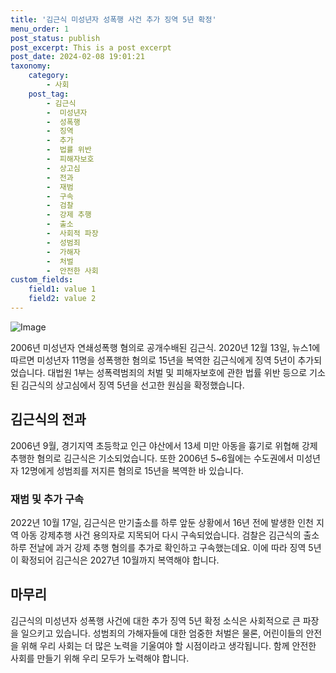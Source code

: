 ```yaml
---
title: '김근식 미성년자 성폭행 사건 추가 징역 5년 확정'
menu_order: 1
post_status: publish
post_excerpt: This is a post excerpt
post_date: 2024-02-08 19:01:21
taxonomy:
    category:
        - 사회
    post_tag:
        - 김근식
        -  미성년자
        -  성폭행
        -  징역
        -  추가
        -  법률 위반
        -  피해자보호
        -  상고심
        -  전과
        -  재범
        -  구속
        -  검찰
        -  강제 추행
        -  출소
        -  사회적 파장
        -  성범죄
        -  가해자
        -  처벌
        -  안전한 사회
custom_fields:
    field1: value 1
    field2: value 2
---
```


![Image](https://imgnews.pstatic.net/image/081/2024/02/08/0003429462_001_20240208153303446.jpg?type=w647)

2006년 미성년자 연쇄성폭행 혐의로 공개수배된 김근식. 2020년 12월 13일, 뉴스1에 따르면 미성년자 11명을 성폭행한 혐의로 15년을 복역한 김근식에게 징역 5년이 추가되었습니다. 대법원 1부는 성폭력범죄의 처벌 및 피해자보호에 관한 법률 위반 등으로 기소된 김근식의 상고심에서 징역 5년을 선고한 원심을 확정했습니다.
## 김근식의 전과
2006년 9월, 경기지역 초등학교 인근 야산에서 13세 미만 아동을 흉기로 위협해 강제 추행한 혐의로 김근식은 기소되었습니다. 또한 2006년 5~6월에는 수도권에서 미성년자 12명에게 성범죄를 저지른 혐의로 15년을 복역한 바 있습니다.
### 재범 및 추가 구속
2022년 10월 17일, 김근식은 만기출소를 하루 앞둔 상황에서 16년 전에 발생한 인천 지역 아동 강제추행 사건 용의자로 지목되어 다시 구속되었습니다. 검찰은 김근식의 출소 하루 전날에 과거 강제 추행 혐의를 추가로 확인하고 구속했는데요. 이에 따라 징역 5년이 확정되어 김근식은 2027년 10월까지 복역해야 합니다.
## 마무리
김근식의 미성년자 성폭행 사건에 대한 추가 징역 5년 확정 소식은 사회적으로 큰 파장을 일으키고 있습니다. 성범죄의 가해자들에 대한 엄중한 처벌은 물론, 어린이들의 안전을 위해 우리 사회는 더 많은 노력을 기울여야 할 시점이라고 생각됩니다. 함께 안전한 사회를 만들기 위해 우리 모두가 노력해야 합니다.
